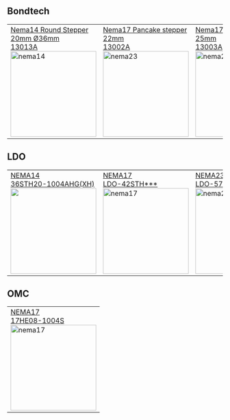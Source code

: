 ## Bondtech

<table>
<tr>
<td><a href="https://www.bondtech.se/downloads/TDS/Bondtech-13013A-classH-36H020H-1004A-001.pdf">Nema14 Round Stepper 20mm Ø36mm </br> 13013A</br><img src="https://b1394146.smushcdn.com/1394146/wp-content/uploads/2021/10/RoundNema14StepperMotor-LDO-36STH20-1004AHGXH-6658-2500px-380x253.jpg?lossy=1&strip=1&webp=1" alt="nema14" style="width:200px;"/></a></br></td>
<td><a href="https://www.bondtech.se/downloads/TDS/Bondtech_13002A-classB-17HS0401L1-18B.pdf">Nema17 Pancake stepper 22mm</br> 13002A</br><img src="https://b1394146.smushcdn.com/1394146/wp-content/uploads/2018/08/StepperMotor-Pancake22mm-6643-2500px-380x253.jpg?lossy=1&strip=1&webp=1" alt="nema23" style="width:200px;"/></a></br></td>
<td><a href="https://www.bondtech.se/downloads/TDS/Bondtech_13003A-classB-42H025H-0704-002.pdf">Nema17 Pancake stepper 25mm</br> 13003A</br><img src="https://b1394146.smushcdn.com/1394146/wp-content/uploads/2018/08/Nema17-25mm-Pancake_web-380x253.jpg?lossy=1&strip=1&webp=1" alt="nema23" style="width:200px;"/></a></br></td>
<td><a href="https://www.bondtech.se/downloads/TDS/Bondtech_13007A-classH-42H025H-0704A-005.pdf">LGX Pancake 25mm Stepper Motor</br> 13007A</br><img src="https://b1394146.smushcdn.com/1394146/wp-content/uploads/2021/01/LGX-stepper-motor-4843-3750x2500-1-380x253.jpg?lossy=1&strip=1&webp=1" alt="nema23" style="width:200px;"/></a></br></td>
</tr>
</table> 

## LDO

<table>
<tr>
<td><a href="https://cdn.shopifycdn.net/s/files/1/1619/4791/files/HT_LDO-36STH20-1004AHG_XH_RevA_00.png?v=1661424556">NEMA14 </br>36STH20-1004AHG(XH)</br><img src="https://biqu.equipment/cdn/shop/products/1_8a3571d1-588a-425a-9530-7c52fc831b79_650x.jpg?v=1661424653"  style="width:200px;"/></a></br></td>
<td><a href="https://ldomotors.com/uploads/product_attachment/path/6/LDO-42STH_Info_Sheet.pdf">NEMA17 </br> LDO-42STH***</br><img src="https://ldomotors.com/uploads/product/thumbnail/55/thumb.jpg" alt="nema17" style="width:200px;"/></a></br></td>
<td><a href="https://ldomotors.com/uploads/product_attachment/path/8/LDO-57STH_Info_Sheet.pdf">NEMA23 </br> LDO-57STH***</br><img src="https://ldomotors.com/uploads/product/thumbnail/10/thumb.jpg" alt="nema23" style="width:200px;"/></a></br></td>
</tr>
</table> 

## OMC

<table>
<tr>
<td><a href="https://www.omc-stepperonline.com/index.php?route=product/product/get_file&file=2726/17HE08-1004S.pdf">NEMA17 </br>17HE08-1004S</br><img src="https://www.omc-stepperonline.com/image/cache/catalog/image/catalog/stepper-motor/8/E-Series-Nema-17-Bipolar-1-8deg-17Ncm-24-07oz-in-1A-42x42x23mm-4-Wires-500x500.jpg" alt="nema17" style="width:200px;"/></a></br></td>
</tr>
</table> 
